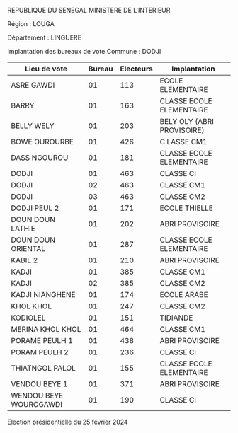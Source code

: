 REPUBLIQUE DU SENEGAL MINISTERE DE L'INTERIEUR

Région : LOUGA

Département : LINGUERE

Implantation des bureaux de vote Commune : DODJI

| Lieu de vote | Bureau | Electeurs | Implantation |
| - | - | - | - |
| ASRE GAWDI | 01 | 113 | ECOLE ELEMENTAIRE |
| BARRY | 01 | 163 | CLASSE ECOLE ELEMENTAIRE |
| BELLY WELY | 01 | 203 | BELY OLY (ABRI PROVISOIRE) |
| BOWE OUROURBE | 01 | 426 | C LASSE CM1 |
| DASS NGOUROU | 01 | 181 | CLASSE ECOLE ELEMENTAIRE |
| DODJI | 01 | 463 | CLASSE CI |
| DODJI | 02 | 463 | CLASSE CM1 |
| DODJI | 03 | 463 | CLASSE CM2 |
| DODJI PEUL 2 | 01 | 171 | ECOLE THIELLE |
| DOUN DOUN LATHIE | 01 | 202 | ABRI PROVISOIRE |
| DOUN DOUN ORIENTAL | 01 | 287 | CLASSE ECOLE ELEMENTAIRE |
| KABIL 2 | 01 | 210 | ABRI PROVISOIRE |
| KADJI | 01 | 385 | CLASSE CM1 |
| KADJI | 02 | 385 | CLASSE CM2 |
| KADJI NIANGHENE | 01 | 174 | ECOLE ARABE |
| KHOL KHOL | 01 | 247 | CLASSE CM2 |
| KODIOLEL | 01 | 151 | TIDIANDE |
| MERINA KHOL KHOL | 01 | 464 | CLASSE CM1 |
| PORAME PEULH 1 | 01 | 438 | ABRI PROVISOIRE |
| PORAM PEULH 2 | 01 | 236 | CLASSE CI |
| THIATNGOL PALOL | 01 | 155 | CLASSE ECOLE ELEMENTAIRE |
| VENDOU BEYE 1 | 01 | 371 | ABRI PROVISOIRE |
| WENDOU BEYE WOUROGAWDI | 01 | 190 | CLASSE CI |

<!-- PageNumber="6/20" -->

Election présidentielle du 25 février 2024
